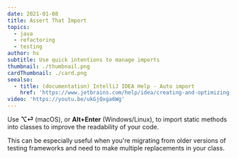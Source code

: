 ```yaml
---
date: 2021-01-08
title: Assert That Import
topics:
  - java
  - refactoring
  - testing
author: hs
subtitle: Use quick intentions to manage imports
thumbnail: ./thumbnail.png
cardThumbnail: ./card.png
seealso:
  - title: (documentation) IntelliJ IDEA Help - Auto import
    href: 'https://www.jetbrains.com/help/idea/creating-and-optimizing-imports.html'
video: 'https://youtu.be/ukGjQxga6Wg'
---
```

Use **⌥⏎** (macOS), or **Alt+Enter** (Windows/Linux), to import static methods into classes to improve the readability of your code.

This can be especially useful when you're migrating from older versions of testing frameworks and need to make multiple replacements in your class.
